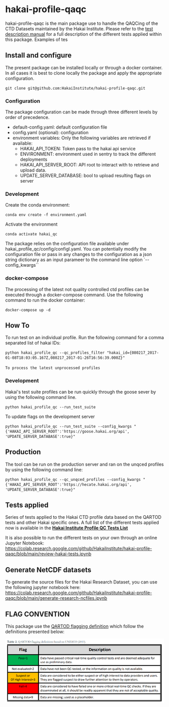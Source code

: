 # hakai-profile-qaqc

hakai-profile-qaqc is the main package use to handle the QAQCing of the CTD Datasets maintained by the Hakai Institute. Please refer to the [test description manual](tests_description.md) for a full description of the different tests applied within this package. Examples of tes

## Install and configure
The present package can be installed locally or through a docker container.
In all cases it is best to clone locally the package and apply the appropriate configuration.

```terminal 
git clone git@github.com:HakaiInstitute/hakai-profile-qaqc.git
```
### Configuration
The package configuration can be made through three different levels by order of precedence.

- default-config.yaml: default configuration file
- config.yaml (optional): configuration
- environment variables: Only the following variables are retrieved if available:
    - HAKAI_API_TOKEN: Token pass to the hakai api service
    - ENVIRONMENT: environment used in sentry to track the different deployments
    - HAKAI_API_SERVER_ROOT: API root to interact with to retrieve and upload data.
    - UPDATE_SERVER_DATABASE: bool to upload resulting flags on server

### Development 
Create the conda environment:

```terminal
conda env create -f environment.yaml
```

Activate the environment

```terminal
conda activate hakai_qc
```

The package relies on the configuration file available under hakai_profile_qc/config/configl.yaml. You can potentially modify the configuration file or pass in any changes to the configuration as a json string dictionary as an input parameer to the command line option
`--config_kwargs``

### docker-compose
The processing of the latest not quality controlled ctd profiles can be executed through a docker-compose command. Use the following command to run the docker container:
```terminal
docker-compose up -d
```

## How To

To run test on an individual profile. Run the following command for a comma separated list of hakai IDs:

```
python hakai_profile_qc --qc_profiles_filter "hakai_id={080217_2017-01-08T18:03:05.167Z,080217_2017-01-26T16:56:39.000Z}"

To process the latest unprocessed profiles
```

### Development

Hakai's test suite profiles can be run quickly through the goose sever by using the following command line.

```
python hakai_profile_qc --run_test_suite
```

To update flags on the development server

```
python hakai_profile_qc --run_test_suite --config_kwargs "{'HAKAI_API_SERVER_ROOT':'https://goose.hakai.org/api', 'UPDATE_SERVER_DATABASE':true}"
```

## Production

The tool can be run on the production server and ran on the unqced profiles by using the following command line:

```
python hakai_profile_qc --qc_unqced_profiles --config_kwargs "{'HAKAI_API_SERVER_ROOT':'https://hecate.hakai.org/api', 'UPDATE_SERVER_DATABASE':true}"
```

## Tests applied

Series of tests applied to the Hakai CTD profile data based on the QARTOD tests and other Hakai specific ones.
A full list of the different tests applied now is available in the
[**Hakai Institute Profile QC Tests List**](doc/table_qc_config.md)

It is also possible to run the different tests on your own through an online Jupyter Notebook:
https://colab.research.google.com/github/HakaiInstitute/hakai-profile-qaqc/blob/main/review-hakai-tests.ipynb

## Generate NetCDF datasets

To generate the source files for the Hakai Research Dataset, you can use the following jupyter notebook here:
https://colab.research.google.com/github/HakaiInstitute/hakai-profile-qaqc/blob/main/generate-research-ncfiles.ipynb

## FLAG CONVENTION

This package use the [QARTOD flagging definition](https://cdn.ioos.noaa.gov/media/2020/07/QARTOD-Data-Flags-Manual_version1.2final.pdf)
which follow the definitions presented below:

![Alt text](QARTOD_Flag_Convention_Table.png?raw=true 'QARTOD Flag Convention')

```

```
